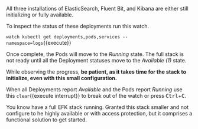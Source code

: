 All three installations of ElasticSearch, Fluent Bit, and Kibana are either still initializing or fully available.

To inspect the status of these deployments run this watch.

`watch kubectl get deployments,pods,services --namespace=logs`{{execute}}

Once complete, the Pods will move to the _Running_ state. The full stack is not ready until all the Deployment statuses move to the _Available (1)_ state.

While observing the progress, **be patient, as it takes time for the stack to initialize, even with this small configuration.**

When all Deployments report _Available_ and the Pods report _Running_ use this ```clear```{{execute interrupt}} to break out of the watch or press <kbd>Ctrl</kbd>+<kbd>C</kbd>.

You know have a full EFK stack running. Granted this stack smaller and not configure to he highly available or with access protection, but it comprises a functional solution to get started.

